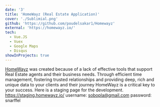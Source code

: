 ```yaml
---
date: '3'
title: 'HomeWayz (Real Estate Application)'
cover: './Sublimial.png'
github: 'https://github.com/poudelsakar1/Homewayz'
external: 'https://homewayz.io/'
tech:
  - Vue.JS
  - Vuex
  - Google Maps
  - Disqus
showInProjects: true
---
```


<a href="https://homewayz.io/">HomeWayz</a> was created because of a lack of effective tools that support Real Estate agents and their business needs. Through efficient time management, fostering trusted relationships and providing deep, rich and unique data to your clients and their journey HomeWayz is a critical key to your success.
Here is a staging page for the development.
https://staging.homewayz.io/
username: sobopla@gmail.com
password: snarffel
